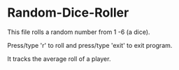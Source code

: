 # Random-Dice-Roller
This file rolls a random number from 1 -6 (a dice). 

Press/type 'r' to roll and press/type 'exit' to exit program.

It tracks the average roll of a player.
